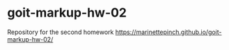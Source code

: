 # goit-markup-hw-02
Repository for the second homework
https://marinettepinch.github.io/goit-markup-hw-02/
